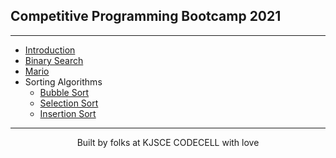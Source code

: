 ## Competitive Programming Bootcamp 2021

---

- [Introduction](./introduction.md)
- [Binary Search](./binary_search.md)
- [Mario](./mario.md)
- Sorting Algorithms
  - [Bubble Sort](./bubble_sort.md)
  - [Selection Sort](./selection_sort.md)
  - [Insertion Sort](./insertion_sort.md)
  

---

<p align="center"> Built by folks at KJSCE CODECELL with love </p>
